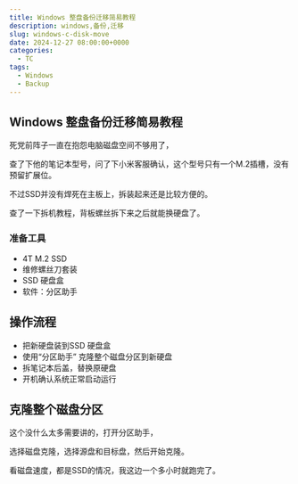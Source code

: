 ```yaml
---
title: Windows 整盘备份迁移简易教程
description: windows,备份,迁移
slug: windows-c-disk-move
date: 2024-12-27 08:00:00+0000
categories:
  - TC
tags:
  - Windows
  - Backup
---
```


## Windows 整盘备份迁移简易教程

死党前阵子一直在抱怨电脑磁盘空间不够用了，

查了下他的笔记本型号，问了下小米客服确认，这个型号只有一个M.2插槽，没有预留扩展位。

不过SSD并没有焊死在主板上，拆装起来还是比较方便的。

查了一下拆机教程，背板螺丝拆下来之后就能换硬盘了。

### 准备工具

- 4T M.2 SSD
- 维修螺丝刀套装
- SSD 硬盘盒
- 软件：分区助手

## 操作流程

- 把新硬盘装到SSD 硬盘盒
- 使用“分区助手” 克隆整个磁盘分区到新硬盘
- 拆笔记本后盖，替换原硬盘
- 开机确认系统正常启动运行

## 克隆整个磁盘分区

这个没什么太多需要讲的，打开分区助手，

选择磁盘克隆，选择源盘和目标盘，然后开始克隆。

看磁盘速度，都是SSD的情况，我这边一个多小时就跑完了。

